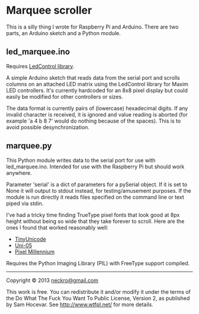 # Marquee scroller

This is a silly thing I wrote for Raspberry Pi and Arduino.  There are two
parts, an Arduino sketch and a Python module.

## led_marquee.ino

Requires [LedControl library](http://playground.arduino.cc/Main/LedControl).

A simple Arduino sketch that reads data from the serial port and scrolls
columns on an attached LED matrix using the LedControl library for Maxim LED
controllers. It's currently hardcoded for an 8x8 pixel display but could easily
be modified for other controllers or sizes.

The data format is currently pairs of (lowercase) hexadecimal digits.  If any
invalid character is received, it is ignored and value reading is aborted
(for example 'a 4 b 8 7' would do nothing because of the spaces).  This is to
avoid possible desynchronization.

## marquee.py

This Python module writes data to the serial port for use with led_marquee.ino.
Intended for use with the Raspberry Pi but should work anywhere.

Parameter 'serial' is a dict of parameters for a pySerial object.  If it is set
to None it will output to stdout instead, for testing/amusement purposes.
If the module is run directly it reads files specified on the command line
or text piped via stdin.

I've had a tricky time finding TrueType pixel fonts that look good at 8px
height without being so wide that they take forever to scroll.  Here are the
ones I found that worked reasonably well:

* [TinyUnicode](http://www.dafont.com/tinyunicode.font)
* [Uni-05](http://www.dafont.com/uni-05-x.font)
* [Pixel Millennium](http://www.dafont.com/pixel-millennium.font)

Requires the Python Imaging Library (PIL) with FreeType support compiled.

---
Copyright © 2013 neckro@gmail.com

This work is free. You can redistribute it and/or modify it under the
terms of the Do What The Fuck You Want To Public License, Version 2,
as published by Sam Hocevar. See http://www.wtfpl.net/ for more details.
